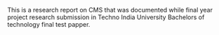This is a research report on CMS that was documented while final year project research submission in Techno India University Bachelors of technology final test papper.
